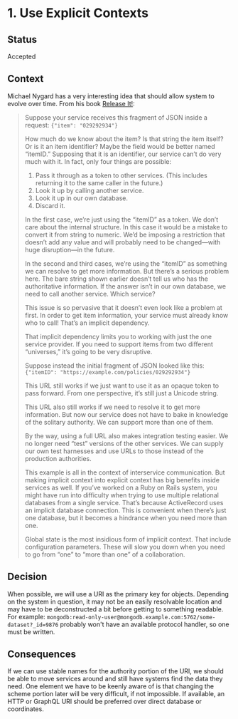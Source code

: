 # 1. Use Explicit Contexts

## Status
Accepted

## Context
Michael Nygard has a very interesting idea that should allow system to evolve over time. From his book [Release It!]():

>Suppose your service receives this fragment of JSON inside a request: `{"item": "029292934"}`
>
>How much do we know about the item? Is that string the item itself? Or is it an item identifier? Maybe the field would be better named “itemID.” Supposing that it is an identifier, our service can’t do very
        much with it. In fact, only four things are possible:
>
>1. Pass it through as a token to other services. (This includes returning it to the same caller in the future.)
>2. Look it up by calling another service.
>3. Look it up in our own database.
>4. Discard it.
>
>In the first case, we’re just using the “itemID” as a token. We don’t care about the internal structure. In this case it would be a mistake to convert it from string to numeric. We’d be imposing a restriction that doesn’t add any value and will probably need to be changed—with huge disruption—in the future.
>
>In the second and third cases, we’re using the “itemID” as something we can resolve to get more information. But there’s a serious problem here. The bare string shown earlier doesn’t tell us who has the authoritative information. If the answer isn’t in our own database, we need to call another service. Which service?
>
>This issue is so pervasive that it doesn’t even look like a problem at first. In order to get item information, your service must already know who to call! That’s an implicit dependency.
>
>That implicit dependency limits you to working with just the one service provider. If you need to support items from two different “universes,” it’s going to be very disruptive.
>
>Suppose instead the initial fragment of JSON looked like this: `{"itemID": "https://example.com/policies/029292934"}`
>
>This URL still works if we just want to use it as an opaque token to pass forward. From one perspective, it’s still just a Unicode string.
>
>This URL also still works if we need to resolve it to get more information. But now our service does not have to bake in knowledge of the solitary authority. We can support more than one of them.
>
>By the way, using a full URL also makes integration testing easier. We no longer need “test” versions of the other services. We can supply our own test harnesses and use URLs to those instead of the production authorities.
>
>This example is all in the context of interservice communication. But making implicit context into explicit context has big benefits inside services as well. If you’ve worked on a Ruby on Rails system, you might have run into difficulty when trying to use multiple relational databases from a single service. That’s because ActiveRecord uses an implicit database connection. This is convenient when there’s just one database, but it becomes a hindrance when you need more than one.
>
>Global state is the most insidious form of implicit context. That include configuration parameters. These will slow you down when you need to go from “one” to “more than one” of a collaboration.

## Decision
When possible, we will use a URI as the primary key for objects. Depending on the system in question, it may not be an easily resolvable location and may have to be deconstructed a bit before getting to something readable. For example: `mongodb:read-only-user@mongodb.example.com:5762/some-dataset?_id=9876` probably won't have an available protocol handler, so one must be written.  

## Consequences
If we can use stable names for the authority portion of the URI, we should be able to move services around and still have systems find the data they need. One element we have to be keenly aware of is that changing the scheme portion later will be very difficult, if not impossible. If available, an HTTP or GraphQL URI should be preferred over direct database or coordinates.